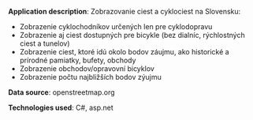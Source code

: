 **Application description**:
Zobrazovanie ciest a cyklociest na Slovensku:
  - Zobrazenie cyklochodníkov určených len pre cyklodopravu
  - Zobrazenie aj ciest dostupných pre bicykle (bez dialníc, rýchlostných ciest a tunelov)
  - Zobrazenie ciest, ktoré idú okolo bodov záujmu, ako historické a prírodné pamiatky, bufety, obchody
  - Zobrazenie obchodov/opravovní bicyklov
  - Zobrazenie počtu najbližších bodov zýujmu
  

**Data source**: openstreetmap.org

**Technologies used**: C#, asp.net
